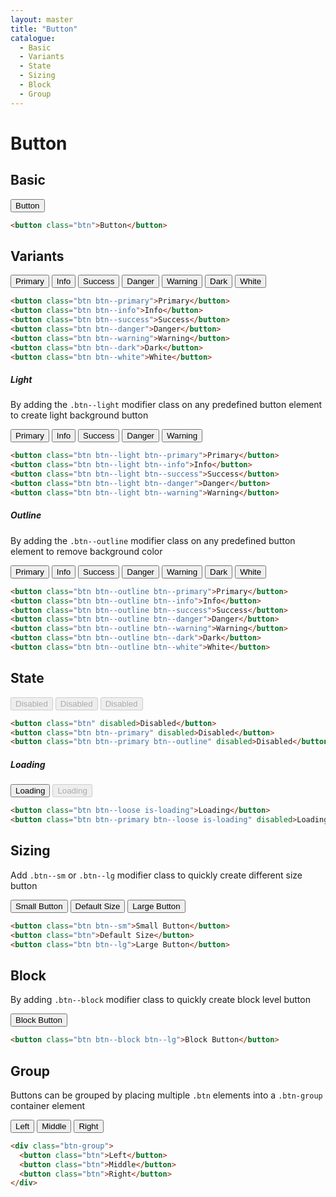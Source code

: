 ```yaml
---
layout: master
title: "Button"
catalogue:
  - Basic
  - Variants
  - State
  - Sizing
  - Block
  - Group
---
```


# Button

## Basic

<button class="btn">Button</button>

```html
<button class="btn">Button</button>
```

## Variants

<div class="mb-6">
  <button class="btn btn--primary">Primary</button>
  <button class="btn btn--info">Info</button>
  <button class="btn btn--success">Success</button>
  <button class="btn btn--danger">Danger</button>
  <button class="btn btn--warning">Warning</button>
  <button class="btn btn--dark">Dark</button>
  <button class="btn btn--white">White</button>
</div>

```html
<button class="btn btn--primary">Primary</button>
<button class="btn btn--info">Info</button>
<button class="btn btn--success">Success</button>
<button class="btn btn--danger">Danger</button>
<button class="btn btn--warning">Warning</button>
<button class="btn btn--dark">Dark</button>
<button class="btn btn--white">White</button>
```

##### Light

By adding the `.btn--light` modifier class on any predefined button element to create light background button

<div class="mb-6">
  <button class="btn btn--light btn--primary">Primary</button>
  <button class="btn btn--light btn--info">Info</button>
  <button class="btn btn--light btn--success">Success</button>
  <button class="btn btn--light btn--danger">Danger</button>
  <button class="btn btn--light btn--warning">Warning</button>
</div>

```html
<button class="btn btn--light btn--primary">Primary</button>
<button class="btn btn--light btn--info">Info</button>
<button class="btn btn--light btn--success">Success</button>
<button class="btn btn--light btn--danger">Danger</button>
<button class="btn btn--light btn--warning">Warning</button>
```

##### Outline

By adding the `.btn--outline` modifier class on any predefined button element to remove background color

<div class="mb-6">
  <button class="btn btn--outline btn--primary">Primary</button>
  <button class="btn btn--outline btn--info">Info</button>
  <button class="btn btn--outline btn--success">Success</button>
  <button class="btn btn--outline btn--danger">Danger</button>
  <button class="btn btn--outline btn--warning">Warning</button>
  <button class="btn btn--outline btn--dark">Dark</button>
  <button class="btn btn--outline btn--white">White</button>
</div>

```html
<button class="btn btn--outline btn--primary">Primary</button>
<button class="btn btn--outline btn--info">Info</button>
<button class="btn btn--outline btn--success">Success</button>
<button class="btn btn--outline btn--danger">Danger</button>
<button class="btn btn--outline btn--warning">Warning</button>
<button class="btn btn--outline btn--dark">Dark</button>
<button class="btn btn--outline btn--white">White</button>
```

## State

<div class="mb-6">
  <button class="btn" disabled>Disabled</button>
  <button class="btn btn--primary" disabled>Disabled</button>
  <button class="btn btn--primary btn--outline" disabled>Disabled</button>
</div>


```html
<button class="btn" disabled>Disabled</button>
<button class="btn btn--primary" disabled>Disabled</button>
<button class="btn btn--primary btn--outline" disabled>Disabled</button>
```

##### Loading

<div class="mb-6">
  <button class="btn btn--loose is-loading">Loading</button>
  <button class="btn btn--primary btn--loose is-loading" disabled>Loading</button>
</div>

```html
<button class="btn btn--loose is-loading">Loading</button>
<button class="btn btn--primary btn--loose is-loading" disabled>Loading</button>
```

## Sizing

Add `.btn--sm` or `.btn--lg` modifier class to quickly create different size button

<div class="mb-6">
  <button class="btn btn--sm">Small Button</button>
  <button class="btn">Default Size</button>
  <button class="btn btn--lg">Large Button</button>
</div>

```html
<button class="btn btn--sm">Small Button</button>
<button class="btn">Default Size</button>
<button class="btn btn--lg">Large Button</button>
```

## Block

By adding `.btn--block` modifier class to quickly create block level button

<div class="mb-6">
  <button class="btn btn--block btn--lg">Block Button</button>
</div>

```html
<button class="btn btn--block btn--lg">Block Button</button>
```

## Group

Buttons can be grouped by placing multiple `.btn` elements into a `.btn-group` container element

<div class="mb-6">
  <div class="btn-group">
    <button class="btn">Left</button>
    <button class="btn">Middle</button>
    <button class="btn">Right</button>
  </div>
</div>

```html
<div class="btn-group">
  <button class="btn">Left</button>
  <button class="btn">Middle</button>
  <button class="btn">Right</button>
</div>
```
